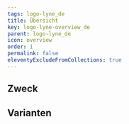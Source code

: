 ```yaml
---
tags: logo-lyne_de
title: Übersicht
key: logo-lyne-overview_de
parent: logo-lyne_de
icon: overview
order: 1
permalink: false
eleventyExcludeFromCollections: true
---
```


## Zweck

## Varianten

